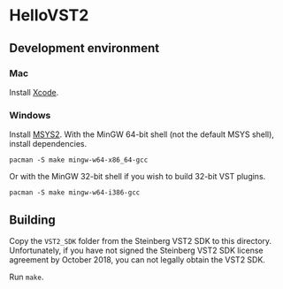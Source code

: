 # HelloVST2

## Development environment

### Mac

Install [Xcode](https://developer.apple.com/xcode/).

### Windows

Install [MSYS2](http://www.msys2.org/).
With the MinGW 64-bit shell (not the default MSYS shell), install dependencies.

	pacman -S make mingw-w64-x86_64-gcc

Or with the MinGW 32-bit shell if you wish to build 32-bit VST plugins.

	pacman -S make mingw-w64-i386-gcc


## Building

Copy the `VST2_SDK` folder from the Steinberg VST2 SDK to this directory.
Unfortunately, if you have not signed the Steinberg VST2 SDK license agreement by October 2018, you can not legally obtain the VST2 SDK.

Run `make`.
